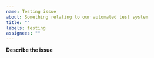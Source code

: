 ```yaml
---
name: Testing issue
about: Something relating to our automated test system
title: ""
labels: testing
assignees: ""
---
```


**Describe the issue**
